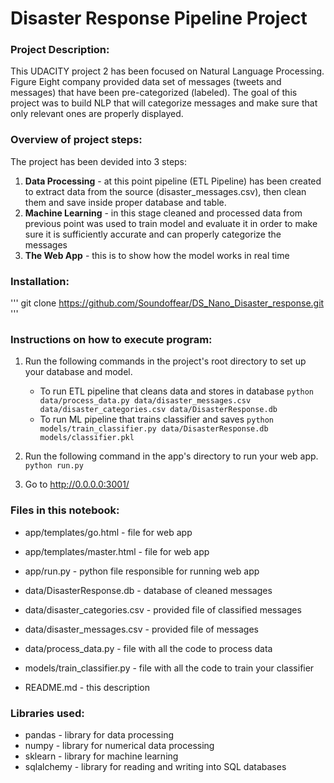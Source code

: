 # Disaster Response Pipeline Project

### Project Description:
This UDACITY project 2 has been focused on Natural Language Processing.
Figure Eight company provided data set of messages (tweets and messages) that have been pre-categorized (labeled).
The goal of this project was to build NLP that will categorize messages and make sure that only relevant ones are properly displayed.

### Overview of project steps:
The project has been devided into 3 steps:
1. <b>Data Processing</b> - at this point pipeline (ETL Pipeline) has been created to extract data from the source (disaster_messages.csv), then clean them and save inside proper database and table.
2. <b>Machine Learning</b> - in this stage cleaned and processed data from previous point was used to train model and evaluate it in order to make sure it is sufficiently accurate and can properly categorize the messages
3. <b>The Web App</b> - this is to show how the model works in real time

### Installation:
''' git clone https://github.com/Soundoffear/DS_Nano_Disaster_response.git '''

### Instructions on how to execute program:
1. Run the following commands in the project's root directory to set up your database and model.

    - To run ETL pipeline that cleans data and stores in database
        `python data/process_data.py data/disaster_messages.csv data/disaster_categories.csv data/DisasterResponse.db`
    - To run ML pipeline that trains classifier and saves
        `python models/train_classifier.py data/DisasterResponse.db models/classifier.pkl`

2. Run the following command in the app's directory to run your web app.
    `python run.py`

3. Go to http://0.0.0.0:3001/


### Files in this notebook:
* app/templates/go.html - file for web app
* app/templates/master.html - file for web app
* app/run.py - python file responsible for running web app

* data/DisasterResponse.db - database of cleaned messages
* data/disaster_categories.csv - provided file of classified messages
* data/disaster_messages.csv - provided file of messages
* data/process_data.py - file with all the code to process data

* models/train_classifier.py - file with all the code to train your classifier

* README.md - this description

### Libraries used:
- pandas - library for data processing
- numpy - library for numerical data processing
- sklearn - library for machine learning
- sqlalchemy - library for reading and writing into SQL databases